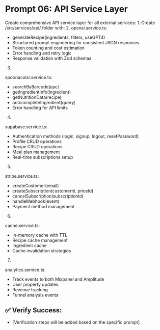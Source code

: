 # Prompt 06: API Service Layer

Create comprehensive API service layer for all external services:
1.
Create /src/services/api/ folder with:
2.
openai.service.ts:
 - generateRecipe(ingredients, filters, useGPT4)
 - Structured prompt engineering for consistent JSON responses
 - Token counting and cost estimation
 - Error handling and retry logic
 - Response validation with Zod schemas
3.
spoonacular.service.ts:
 - searchByBarcode(upc)
 - getIngredientInfo(ingredient)
 - getNutritionData(recipe)
 - autocompleteIngredient(query)
 - Error handling for API limits
4.
supabase.service.ts:
 - Authentication methods (login, signup, logout, resetPassword)
 - Profile CRUD operations
 - Recipe CRUD operations
 - Meal plan management
 - Real-time subscriptions setup
5.
stripe.service.ts:
 - createCustomer(email)
 - createSubscription(customerId, priceId)
 - cancelSubscription(subscriptionId)
 - handleWebhook(event)
 - Payment method management
6.
cache.service.ts:
 - In-memory cache with TTL
 - Recipe cache management
 - Ingredient cache
 - Cache invalidation strategies
7.
analytics.service.ts:
 - Track events to both Mixpanel and Amplitude
 - User property updates
 - Revenue tracking
 - Funnel analysis events

## ✅ Verify Success:
- [Verification steps will be added based on the specific prompt]
